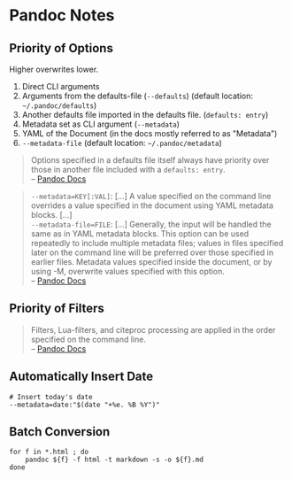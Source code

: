 # Pandoc Notes

## Priority of Options

Higher overwrites lower.

1. Direct CLI arguments
2. Arguments from the defaults-file (`--defaults`) (default location: `~/.pandoc/defaults`)
3. Another defaults file imported in the defaults file. (`defaults: entry`)
4. Metadata set as CLI argument (`--metadata`)
5. YAML of the Document (in the docs mostly referred to as "Metadata")
6. `--metadata-file` (default location: `~/.pandoc/metadata`)

> Options specified in a defaults file itself always have priority over those in another file included with a `defaults: entry`.  
> – [Pandoc Docs](https://pandoc.org/MANUAL.html#defaults-files)

> `--metadata=KEY[:VAL]`: […] A value specified on the command line overrides a value specified in the document using YAML metadata blocks. […]  
> `--metadata-file=FILE`: […] Generally, the input will be handled the same as in YAML metadata blocks. This option can be used repeatedly to include multiple metadata files; values in files specified later on the command line will be preferred over those specified in earlier files. Metadata values specified inside the document, or by using -M, overwrite values specified with this option.  
> – [Pandoc Docs](https://pandoc.org/MANUAL.html#option--metadata)

## Priority of Filters
> Filters, Lua-filters, and citeproc processing are applied in the order specified on the command line.  
> – [Pandoc Docs](https://pandoc.org/MANUAL.html#option--filter)

## Automatically Insert Date

```shell
# Insert today's date
--metadata=date:"$(date "+%e. %B %Y")"
```

## Batch Conversion

```shell
for f in *.html ; do 
	pandoc ${f} -f html -t markdown -s -o ${f}.md
done
```
